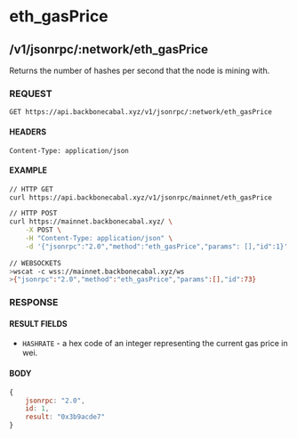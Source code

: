 # eth_gasPrice

## /v1/jsonrpc/:network/eth_gasPrice

Returns the number of hashes per second that the node is mining with.

### REQUEST

`GET https://api.backbonecabal.xyz/v1/jsonrpc/:network/eth_gasPrice`

#### HEADERS

`Content-Type: application/json`

#### EXAMPLE
```bash
// HTTP GET
curl https://api.backbonecabal.xyz/v1/jsonrpc/mainnet/eth_gasPrice

// HTTP POST
curl https://mainnet.backbonecabal.xyz/ \
    -X POST \
    -H "Content-Type: application/json" \
    -d '{"jsonrpc":"2.0","method":"eth_gasPrice","params": [],"id":1}'
    
// WEBSOCKETS
>wscat -c wss://mainnet.backbonecabal.xyz/ws 
>{"jsonrpc":"2.0","method":"eth_gasPrice","params":[],"id":73}
```

### RESPONSE

#### RESULT FIELDS
- `HASHRATE` - a hex code of an integer representing the current gas price in wei.

#### BODY

```js
{
    jsonrpc: "2.0",
    id: 1,
    result: "0x3b9acde7"
}
```
